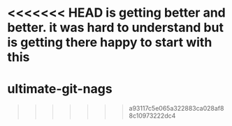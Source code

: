 <<<<<<< HEAD
is getting better and better.
it was hard to understand but is getting there
happy to start with this
=======
# ultimate-git-nags
>>>>>>> a93117c5e065a322883ca028af88c10973222dc4
